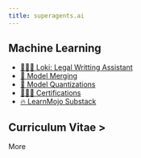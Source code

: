 ```yaml
---
title: superagents.ai
---
```


## Machine Learning

- [👩🏻‍⚖️ Loki: Legal Writting Assistant](https://www.superagents.ai/2024/05/04/loki/)
- [🧪 Model Merging](https://www.superagents.ai/2024/05/04/model_merging/)
- [🤗 Model Quantizations](https://huggingface.co/collections/neopolita/quants-65edf306a24bc01911107199)
- [🧑🏻‍🎓 Certifications](https://www.linkedin.com/in/ignacio-garmendia-a2076a3/details/certifications/)
- [🔥 LearnMojo Substack](https://learnmojo.substack.com/)


## Curriculum Vitae >

<!-- .slide -->

More
